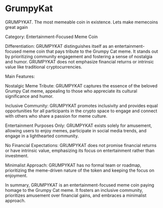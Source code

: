 # GrumpyKat
GRUMPYKAT. The most memeable coin in existence. Lets make memecoins great again

Category: Entertainment-Focused Meme Coin

Differentiation: GRUMPYKAT distinguishes itself as an entertainment-focused meme coin that pays tribute to the Grumpy Cat meme. It stands out by prioritizing community engagement and fostering a sense of nostalgia and humor. GRUMPYKAT does not emphasize financial returns or intrinsic value like traditional cryptocurrencies.

Main Features:

Nostalgic Meme Tribute: GRUMPYKAT captures the essence of the beloved Grumpy Cat meme, appealing to those who appreciate its cultural significance and humor.

Inclusive Community: GRUMPYKAT promotes inclusivity and provides equal opportunities for all participants in the crypto space to engage and connect with others who share a passion for meme culture.

Entertainment Purposes Only: GRUMPYKAT exists solely for amusement, allowing users to enjoy memes, participate in social media trends, and engage in a lighthearted community.

No Financial Expectations: GRUMPYKAT does not promise financial returns or have intrinsic value, emphasizing its focus on entertainment rather than investment.

Minimalist Approach: GRUMPYKAT has no formal team or roadmap, prioritizing the meme-driven nature of the token and keeping the focus on enjoyment.

In summary, GRUMPYKAT is an entertainment-focused meme coin paying homage to the Grumpy Cat meme. It fosters an inclusive community, prioritizes amusement over financial gains, and embraces a minimalist approach.
